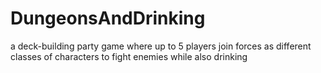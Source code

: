 # DungeonsAndDrinking
a deck-building party game where up to 5 players join forces as different classes of characters to fight enemies while also drinking
